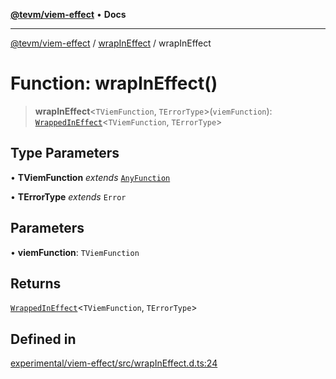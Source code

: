 [**@tevm/viem-effect**](../../README.md) • **Docs**

***

[@tevm/viem-effect](../../modules.md) / [wrapInEffect](../README.md) / wrapInEffect

# Function: wrapInEffect()

> **wrapInEffect**\<`TViemFunction`, `TErrorType`\>(`viemFunction`): [`WrappedInEffect`](../type-aliases/WrappedInEffect.md)\<`TViemFunction`, `TErrorType`\>

## Type Parameters

• **TViemFunction** *extends* [`AnyFunction`](../../types/type-aliases/AnyFunction.md)

• **TErrorType** *extends* `Error`

## Parameters

• **viemFunction**: `TViemFunction`

## Returns

[`WrappedInEffect`](../type-aliases/WrappedInEffect.md)\<`TViemFunction`, `TErrorType`\>

## Defined in

[experimental/viem-effect/src/wrapInEffect.d.ts:24](https://github.com/evmts/tevm-monorepo/blob/main/experimental/viem-effect/src/wrapInEffect.d.ts#L24)
